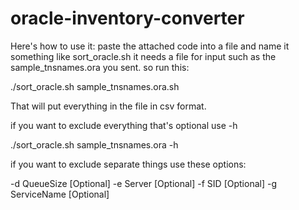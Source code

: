 # oracle-inventory-converter


Here's how to use it: paste the attached code into a file and name it something like sort_oracle.sh
it needs a file for input such as the sample_tnsnames.ora you sent. so run this:

./sort_oracle.sh sample_tnsnames.ora.sh

That will put everything in the file in csv format.

if you want to exclude everything that's optional use -h

./sort_oracle.sh sample_tnsnames.ora -h

if you want to exclude separate things use these options:

-d   QueueSize [Optional]
-e    Server [Optional]
-f     SID [Optional]
-g    ServiceName [Optional]
